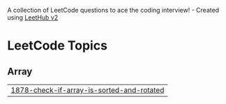 A collection of LeetCode questions to ace the coding interview! - Created using [LeetHub v2](https://github.com/arunbhardwaj/LeetHub-2.0)
<!---LeetCode Topics Start-->
# LeetCode Topics
## Array
|  |
| ------- |
| [1878-check-if-array-is-sorted-and-rotated](https://github.com/HaardikMishra020/Solved-Leetcode/tree/master/1878-check-if-array-is-sorted-and-rotated) |
<!---LeetCode Topics End-->